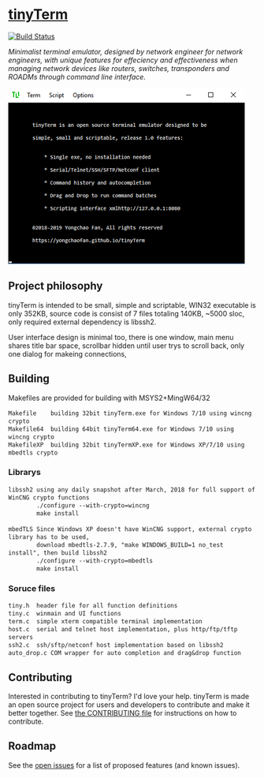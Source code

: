 # [tinyTerm](http://yongchaofan.github.io/tinyTerm)

[![Build Status](https://travis-ci.org/pages-themes/minimal.svg?branch=master)](https://travis-ci.org/pages-themes/minimal) 

*Minimalist terminal emulator, designed by network engineer for network engineers, with unique features for effeciency and effectiveness when managing network devices like routers, switches, transponders and ROADMs through command line interface.*

![Thumbnail of minimal](tinyTerm-0.png)


## Project philosophy
tinyTerm is intended to be small, simple and scriptable, WIN32 executable is only 352KB, source code is consist of 7 files totaling 140KB, ~5000 sloc, only required external dependency is libssh2. 

User interface design is minimal too, there is one window, main menu shares title bar space, scrollbar hidden until user trys to scroll back, only one dialog for makeing connections, 


## Building
Makefiles are provided for building with MSYS2+MingW64/32

    Makefile    building 32bit tinyTerm.exe for Windows 7/10 using wincng crypto
    Makefile64  building 64bit tinyTerm64.exe for Windows 7/10 using wincng crypto
    MakefileXP  building 32bit tinyTermXP.exe for Windows XP/7/10 using mbedtls crypto

### Librarys
    libssh2 using any daily snapshot after March, 2018 for full support of WinCNG crypto functions
            ./configure --with-crypto=wincng
            make install
            
    mbedTLS Since Windows XP doesn't have WinCNG support, external crypto library has to be used, 
            download mbedtls-2.7.9, "make WINDOWS_BUILD=1 no_test install", then build libssh2
            ./configure --with-crypto=mbedtls
            make install
            
### Soruce files
    tiny.h  header file for all function definitions
    tiny.c  winmain and UI functions
    term.c  simple xterm compatible terminal implementation
    host.c  serial and telnet host implementation, plus http/ftp/tftp servers
    ssh2.c  ssh/sftp/netconf host implementation based on libssh2
    auto_drop.c COM wrapper for auto completion and drag&drop function
    

## Contributing
Interested in contributing to tinyTerm? I'd love your help. tinyTerm is made an open source project for users and developers to contribute and make it better together. See [the CONTRIBUTING file](docs/CONTRIBUTING.md) for instructions on how to contribute.


## Roadmap
See the [open issues](https://github.com/zoudaokou/tinyTerm/issues) for a list of proposed features (and known issues).
